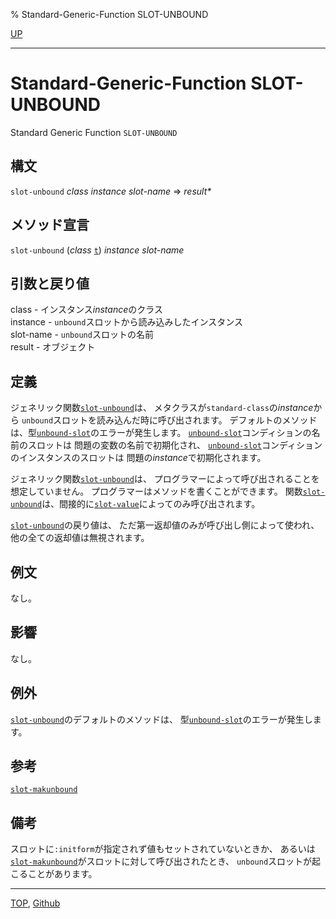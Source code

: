% Standard-Generic-Function SLOT-UNBOUND

[UP](7.7.html)  

---

# Standard-Generic-Function **SLOT-UNBOUND**


Standard Generic Function `SLOT-UNBOUND`


## 構文

`slot-unbound` *class* *instance* *slot-name* => *result\**


## メソッド宣言

`slot-unbound` (*class* [`t`](4.4.t-system-class.html)) *instance* *slot-name*


## 引数と戻り値

class - インスタンス*instance*のクラス  
instance - `unbound`スロットから読み込みしたインスタンス  
slot-name - `unbound`スロットの名前  
result - オブジェクト


## 定義

ジェネリック関数[`slot-unbound`](7.7.slot-unbound.html)は、
メタクラスが`standard-class`の*instance*から
`unbound`スロットを読み込んだ時に呼び出されます。
デフォルトのメソッドは、型[`unbound-slot`](7.7.unbound-slot.html)のエラーが発生します。
[`unbound-slot`](7.7.unbound-slot.html)コンディションの名前のスロットは
問題の変数の名前で初期化され、
[`unbound-slot`](7.7.unbound-slot.html)コンディションのインスタンスのスロットは
問題の*instance*で初期化されます。

ジェネリック関数[`slot-unbound`](7.7.slot-unbound.html)は、
プログラマーによって呼び出されることを想定していません。
プログラマーはメソッドを書くことができます。
関数[`slot-unbound`](7.7.slot-unbound.html)は、間接的に[`slot-value`](7.7.slot-value.html)によってのみ呼び出されます。

[`slot-unbound`](7.7.slot-unbound.html)の戻り値は、
ただ第一返却値のみが呼び出し側によって使われ、
他の全ての返却値は無視されます。


## 例文

なし。


## 影響

なし。


## 例外

[`slot-unbound`](7.7.slot-unbound.html)のデフォルトのメソッドは、
型[`unbound-slot`](7.7.unbound-slot.html)のエラーが発生します。


## 参考

[`slot-makunbound`](7.7.slot-makunbound.html)


## 備考

スロットに`:initform`が指定されず値もセットされていないときか、
あるいは[`slot-makunbound`](7.7.slot-makunbound.html)がスロットに対して呼び出されたとき、
`unbound`スロットが起こることがあります。


---
[TOP](index.html),  [Github](https://github.com/nptcl/npt-japanese)

